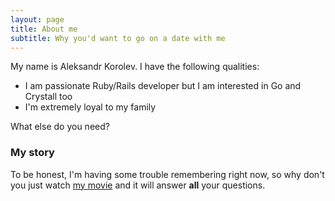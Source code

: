 ```yaml
---
layout: page
title: About me
subtitle: Why you'd want to go on a date with me
---
```


My name is Aleksandr Korolev. I have the following qualities:

- I am passionate Ruby/Rails developer but I am interested in Go and Crystall too
- I'm extremely loyal to my family

What else do you need?

### My story

To be honest, I'm having some trouble remembering right now, so why don't you just watch [my movie](https://en.wikipedia.org/wiki/The_Princess_Bride_%28film%29) and it will answer **all** your questions.
